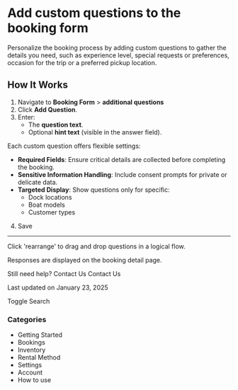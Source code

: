 # Add custom questions to the booking form

Personalize the booking process by adding custom questions to gather the details you need, such as experience level, special requests or preferences, occasion for the trip or a preferred pickup location.

## How It Works

1. Navigate to **Booking Form** > **additional questions**
2. Click **Add Question**.
3. Enter:
    - The **question text**.
    - Optional **hint text** (visible in the answer field).

Each custom question offers flexible settings:

- **Required Fields**: Ensure critical details are collected before completing the booking.
- **Sensitive Information Handling**: Include consent prompts for private or delicate data.
- **Targeted Display**: Show questions only for specific:
    - Dock locations
    - Boat models
    - Customer types

4. Save

---

Click 'rearrange' to drag and drop questions in a logical flow.

Responses are displayed on the booking detail page.

Still need help?
Contact Us
Contact Us

Last updated on January 23, 2025

Toggle Search

### Categories

- Getting Started
- Bookings
- Inventory
- Rental Method
- Settings
- Account
- How to use
